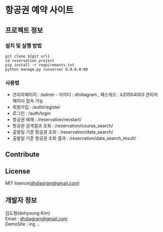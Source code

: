 # 항공권 예약 사이트 

## 프로젝트 정보


### 설치 및 실행 방법
    
    git clone ${git url}
    cd reservation_project
    pip install -r requirements.txt
    python manage.py runserver 0.0.0.0:80   

### 사용법
- 관리자페이지 : /admin - 아이디 : dhdiagram , 패스워드 : k20504003 관리자 페이지 접속 가능
- 회원가입 : /auth/register
- 로그인 : /auth/login
- 항공권 예매 : /reservation/revstart/
- 항공권 검색결과 조회 : /reservation/course_search/
- 출발일 기준 항공권 조회 : /reservation/date_search/
- 출발일 기준 항공권 조회 결과 : /reservation/date_search_result/



## Contribute


## License

MIT lisence(dhdiagram@gmail.com)

## 개발자 정보

김도형(dohyoung Kim)<br/>
Email : dhdiagram@gmail.com<br/>
DemoSite : ing ...<br/>

